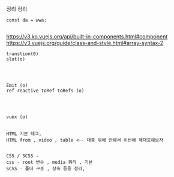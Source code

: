 정리 정리

```javascrpit
const da = wwa;


```

https://v3.ko.vuejs.org/api/built-in-components.html#component
https://v3.vuejs.org/guide/class-and-style.html#array-syntax-2

```공용
transtion(0)
slot(o)



```

```Vue3

Emit (o)
ref reactive toRef toRefs (o)


```

```기타


vuex (o)


HTML 기본 태그,
HTML from , video , table <-- 대충 밖에 안해서 이번에 제대로해보자


CSS / SCSS -
css - root 변수 , media 쿼리 , 기본
SCSS - 폴더 구조 , 상속 등등 정리,

```
